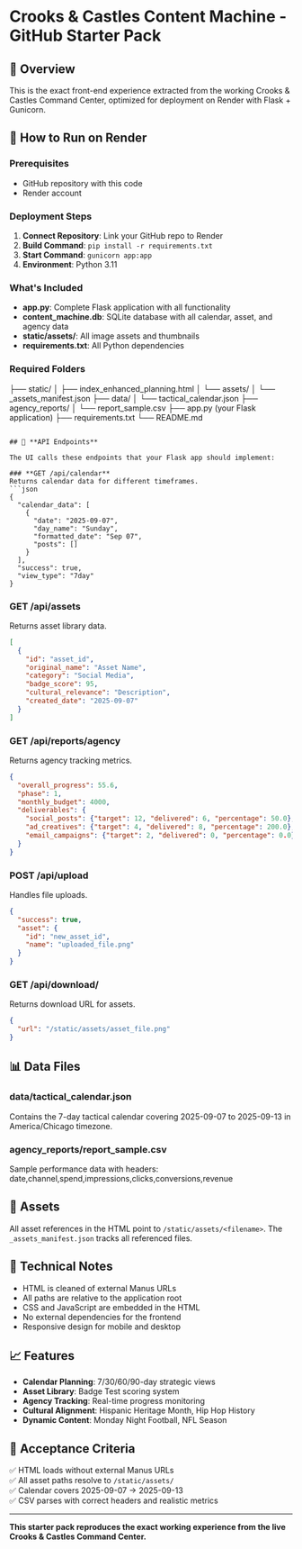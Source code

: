 # Crooks & Castles Content Machine - GitHub Starter Pack

## 🎯 **Overview**
This is the exact front-end experience extracted from the working Crooks & Castles Command Center, optimized for deployment on Render with Flask + Gunicorn.

## 🚀 **How to Run on Render**

### **Prerequisites**
- GitHub repository with this code
- Render account

### **Deployment Steps**
1. **Connect Repository**: Link your GitHub repo to Render
2. **Build Command**: `pip install -r requirements.txt`
3. **Start Command**: `gunicorn app:app`
4. **Environment**: Python 3.11

### **What's Included**
- **app.py**: Complete Flask application with all functionality
- **content_machine.db**: SQLite database with all calendar, asset, and agency data
- **static/assets/**: All image assets and thumbnails
- **requirements.txt**: All Python dependencies

### **Required Folders**
├── static/
│   ├── index_enhanced_planning.html
│   └── assets/
│       └── _assets_manifest.json
├── data/
│   └── tactical_calendar.json
├── agency_reports/
│   └── report_sample.csv
├── app.py (your Flask application)
├── requirements.txt
└── README.md

```

## 🔌 **API Endpoints**

The UI calls these endpoints that your Flask app should implement:

### **GET /api/calendar**
Returns calendar data for different timeframes.
```json
{
  "calendar_data": [
    {
      "date": "2025-09-07",
      "day_name": "Sunday", 
      "formatted_date": "Sep 07",
      "posts": []
    }
  ],
  "success": true,
  "view_type": "7day"
}
```

### **GET /api/assets**
Returns asset library data.
```json
[
  {
    "id": "asset_id",
    "original_name": "Asset Name",
    "category": "Social Media",
    "badge_score": 95,
    "cultural_relevance": "Description",
    "created_date": "2025-09-07"
  }
]
```

### **GET /api/reports/agency**
Returns agency tracking metrics.
```json
{
  "overall_progress": 55.6,
  "phase": 1,
  "monthly_budget": 4000,
  "deliverables": {
    "social_posts": {"target": 12, "delivered": 6, "percentage": 50.0},
    "ad_creatives": {"target": 4, "delivered": 8, "percentage": 200.0},
    "email_campaigns": {"target": 2, "delivered": 0, "percentage": 0.0}
  }
}
```

### **POST /api/upload**
Handles file uploads.
```json
{
  "success": true,
  "asset": {
    "id": "new_asset_id",
    "name": "uploaded_file.png"
  }
}
```

### **GET /api/download/<id>**
Returns download URL for assets.
```json
{
  "url": "/static/assets/asset_file.png"
}
```

## 📊 **Data Files**

### **data/tactical_calendar.json**
Contains the 7-day tactical calendar covering 2025-09-07 to 2025-09-13 in America/Chicago timezone.

### **agency_reports/report_sample.csv**
Sample performance data with headers: date,channel,spend,impressions,clicks,conversions,revenue

## 🎨 **Assets**
All asset references in the HTML point to `/static/assets/<filename>`. The `_assets_manifest.json` tracks all referenced files.

## 🔧 **Technical Notes**
- HTML is cleaned of external Manus URLs
- All paths are relative to the application root
- CSS and JavaScript are embedded in the HTML
- No external dependencies for the frontend
- Responsive design for mobile and desktop

## 📈 **Features**
- **Calendar Planning**: 7/30/60/90-day strategic views
- **Asset Library**: Badge Test scoring system
- **Agency Tracking**: Real-time progress monitoring
- **Cultural Alignment**: Hispanic Heritage Month, Hip Hop History
- **Dynamic Content**: Monday Night Football, NFL Season

## 🎯 **Acceptance Criteria**
✅ HTML loads without external Manus URLs  
✅ All asset paths resolve to `/static/assets/`  
✅ Calendar covers 2025-09-07 → 2025-09-13  
✅ CSV parses with correct headers and realistic metrics  

---

**This starter pack reproduces the exact working experience from the live Crooks & Castles Command Center.**

